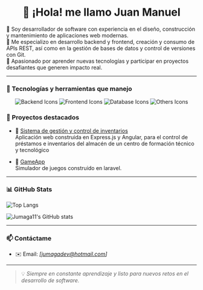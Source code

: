 <h1 align="center">👋 ¡Hola! me llamo Juan Manuel</h1>

🎯 Soy desarrollador de software con experiencia en el diseño, construcción y mantenimiento de aplicaciones web modernas.  
🔧 Me especializo en desarrollo backend y frontend, creación y consumo de APIs REST, así como en la gestión de bases de datos y control de versiones con Git.  
🚀 Apasionado por aprender nuevas tecnologías y participar en proyectos desafiantes que generen impacto real.

---

### 🧠 Tecnologías y herramientas que manejo
<p align="center"> 
  <!-- Backend --> 
  <img src="https://skillicons.dev/icons?i=nodejs,express,laravel&theme=dark" alt="Backend Icons" /> 
  <!-- Frontend --> 
  <img src="https://skillicons.dev/icons?i=angular,ts,html,css&theme=dark" alt="Frontend Icons" /> 
  <!-- Bases de datos --> 
  <img src="https://skillicons.dev/icons?i=mysql,postgres&theme=dark" alt="Database Icons" />
  <!-- ORM + Otros --> 
  <img src="https://skillicons.dev/icons?i=sequelize,git,github,postman&theme=dark" alt="Others Icons" /> 
</p>


### 🚀 Proyectos destacados

- 🎒 [Sistema de gestión y control de inventarios](https://github.com/Jumaga11/SGIA-V2.0)  
  Aplicación web construida en Express.js y Angular, para el control de préstamos e inventarios del almacén de un centro de formación técnico y tecnológico

- 🧭 [GameApp](https://github.com/Jumaga11/2613934)  
  Simulador de juegos construido en laravel.

---

### 📊 GitHub Stats

![Top Langs](https://github-readme-stats.vercel.app/api/top-langs/?username=Jumaga11&layout=compact&theme=tokyonight)

![Jumaga11's GitHub stats](https://github-readme-stats.vercel.app/api?username=Jumaga11&show_icons=true&theme=tokyonight)

---

### 📫 Contáctame

- ✉️ Email: *[jumagadev@hotmail.com]*  


---

> 💡 *Siempre en constante aprendizaje y listo para nuevos retos en el desarrollo de software.*
